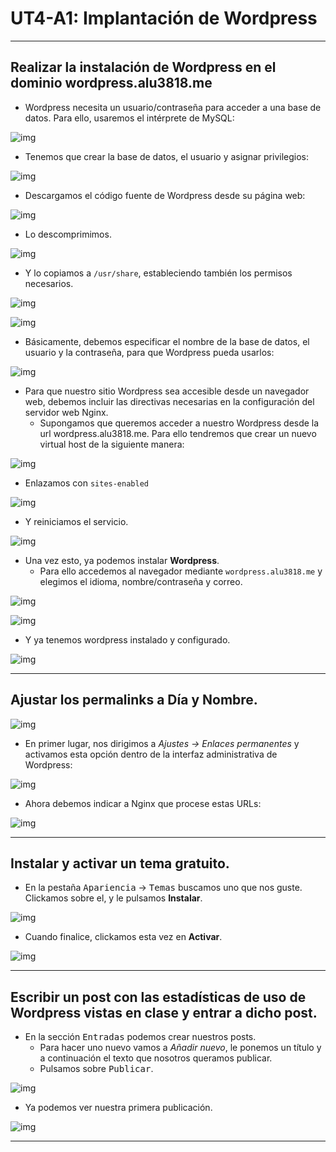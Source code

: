 # UT4-A1: Implantación de Wordpress

---

## Realizar la instalación de Wordpress en el dominio wordpress.alu3818.me

* Wordpress necesita un usuario/contraseña para acceder a una base de datos. Para ello, usaremos el intérprete de MySQL:

![img](./img/000047.png)

* Tenemos que crear la base de datos, el usuario y asignar privilegios:

![img](./img/000048.png)

* Descargamos el código fuente de Wordpress desde su página web:

![img](./img/000049.png)

* Lo descomprimimos.

![img](./img/000050.png)

* Y lo copiamos a `/usr/share`, estableciendo también los permisos necesarios.

![img](./img/000051.png)

![img](./img/000052.png)

* Básicamente, debemos especificar el nombre de la base de datos, el usuario y la contraseña, para que Wordpress pueda usarlos:

![img](./img/000053.png)

* Para que nuestro sitio Wordpress sea accesible desde un navegador web, debemos incluir las directivas necesarias en la configuración del servidor web Nginx.
  * Supongamos que queremos acceder a nuestro Wordpress desde la url wordpress.alu3818.me. Para ello tendremos que crear un nuevo virtual host de la siguiente manera:

![img](./img/000054.png)

* Enlazamos con `sites-enabled`

![img](./img/000055.png)

* Y reiniciamos el servicio.

![img](./img/000056.png)

* Una vez esto, ya podemos instalar **Wordpress**.
  * Para ello accedemos al navegador mediante `wordpress.alu3818.me` y elegimos el idioma, nombre/contraseña y correo.

![img](./img/000057.png)

![img](./img/000058.png)

* Y ya tenemos wordpress instalado y configurado.

![img](./img/000059.png)

---

## Ajustar los permalinks a Día y Nombre.

![img](./img/000060.png)

* En primer lugar, nos dirigimos a *Ajustes -> Enlaces permanentes* y activamos esta opción dentro de la interfaz administrativa de Wordpress:

![img](./img/000061.png)

* Ahora debemos indicar a Nginx que procese estas URLs:

![img](./img/000062.png)

---

## Instalar y activar un tema gratuito.

* En la pestaña <Kbd>Apariencia</kbd> -> <Kbd>Temas</kbd> buscamos uno que nos guste. Clickamos sobre el, y le pulsamos **Instalar**.

![img](./img/000063.png)

* Cuando finalice, clickamos esta vez en **Activar**.

![img](./img/000064.png)

---

## Escribir un post con las estadísticas de uso de Wordpress vistas en clase y entrar a dicho post.

* En la sección <Kbd>Entradas</kbd> podemos crear nuestros posts.
  * Para hacer uno nuevo vamos a *Añadir nuevo*, le ponemos un título y a continuación el texto que nosotros queramos publicar.
  * Pulsamos sobre <Kbd>Publicar</kbd>.

![img](./img/000065.png)

* Ya podemos ver nuestra primera publicación.

![img](./img/000066.png)

---
